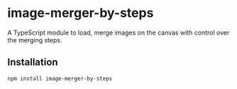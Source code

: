 # image-merger-by-steps

A TypeScript module to load, merge images on the canvas with control over the merging steps.

## Installation

```bash
npm install image-merger-by-steps
```
